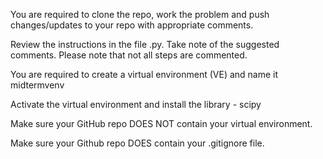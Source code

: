 You are required to clone the repo, work the problem and push changes/updates to your repo with appropriate comments.

Review the instructions in the file .py. Take note of the suggested comments. Please note that not all steps are commented.

You are required to create a virtual environment (VE) and name it midtermvenv

Activate the virtual environment and install the library - scipy

Make sure your GitHub repo DOES NOT contain your virtual environment.

Make sure your Github repo DOES contain your .gitignore file.
